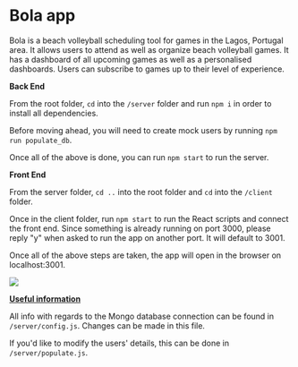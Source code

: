 # Bola app

Bola is a beach volleyball scheduling tool for games in the Lagos, Portugal area. It allows users to attend as well as organize beach volleyball games. It has a dashboard of all upcoming games as well as a personalised dashboards. Users can subscribe to games up to their level of experience. 

**Back End**

From the root folder, `cd` into the `/server` folder and run `npm i` in order to install all dependencies.

Before moving ahead, you will need to create mock users by running `npm run populate_db`.

Once all of the above is done, you can run `npm start` to run the server. 

**Front End**

From the server folder, `cd ..` into the root folder and `cd` into the `/client` folder.

Once in the client folder, run `npm start` to run the React scripts and connect the front end. Since something is already running on port 3000, please reply "y" when asked to run the app on another port. It will default to 3001.

Once all of the above steps are taken, the app will open in the browser on localhost:3001.

![](C:\Users\elise\AppData\Roaming\marktext\images\2023-03-08-10-15-55-image.png)

<u>**Useful information**</u>

All info with regards to the Mongo database connection can be found in `/server/config.js`. Changes can be made in this file.

If you'd like to modify the users' details, this can be done in `/server/populate.js`.

